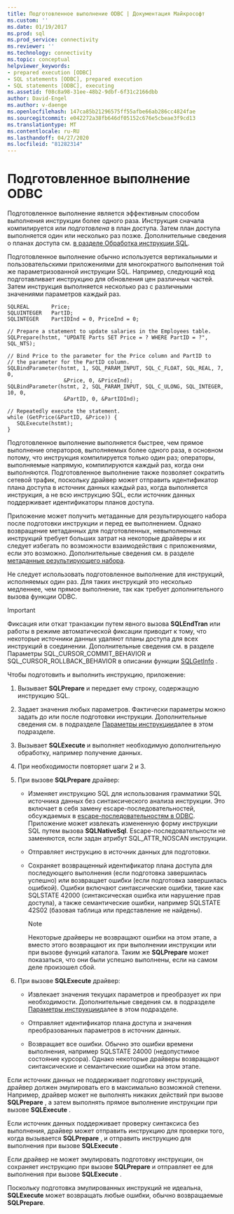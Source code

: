 ```yaml
---
title: Подготовленное выполнение ODBC | Документация Майкрософт
ms.custom: ''
ms.date: 01/19/2017
ms.prod: sql
ms.prod_service: connectivity
ms.reviewer: ''
ms.technology: connectivity
ms.topic: conceptual
helpviewer_keywords:
- prepared execution [ODBC]
- SQL statements [ODBC], prepared execution
- SQL statements [ODBC], executing
ms.assetid: f08c8a98-31ee-48b2-9dbf-6f31c2166dbb
author: David-Engel
ms.author: v-daenge
ms.openlocfilehash: 147ca85b21296575ff55afbe66ab286cc4824fae
ms.sourcegitcommit: e042272a38fb646df05152c676e5cbeae3f9cd13
ms.translationtype: MT
ms.contentlocale: ru-RU
ms.lasthandoff: 04/27/2020
ms.locfileid: "81282314"
---
```

# <a name="prepared-execution-odbc"></a>Подготовленное выполнение ODBC
Подготовленное выполнение является эффективным способом выполнения инструкции более одного раза. Инструкция сначала компилируется или *подготовлена* в план доступа. Затем план доступа выполняется один или несколько раз позже. Дополнительные сведения о планах доступа см. [в разделе Обработка инструкции SQL](../../../odbc/reference/processing-a-sql-statement.md).  
  
 Подготовленное выполнение обычно используется вертикальными и пользовательскими приложениями для многократного выполнения той же параметризованной инструкции SQL. Например, следующий код подготавливает инструкцию для обновления цен различных частей. Затем инструкция выполняется несколько раз с различными значениями параметров каждый раз.  
  
```  
SQLREAL       Price;  
SQLUINTEGER   PartID;  
SQLINTEGER    PartIDInd = 0, PriceInd = 0;  
  
// Prepare a statement to update salaries in the Employees table.  
SQLPrepare(hstmt, "UPDATE Parts SET Price = ? WHERE PartID = ?", SQL_NTS);  
  
// Bind Price to the parameter for the Price column and PartID to  
// the parameter for the PartID column.  
SQLBindParameter(hstmt, 1, SQL_PARAM_INPUT, SQL_C_FLOAT, SQL_REAL, 7, 0,  
                  &Price, 0, &PriceInd);  
SQLBindParameter(hstmt, 2, SQL_PARAM_INPUT, SQL_C_ULONG, SQL_INTEGER, 10, 0,  
                  &PartID, 0, &PartIDInd);  
  
// Repeatedly execute the statement.  
while (GetPrice(&PartID, &Price)) {  
   SQLExecute(hstmt);  
}  
```  
  
 Подготовленное выполнение выполняется быстрее, чем прямое выполнение операторов, выполняемых более одного раза, в основном потому, что инструкция компилируется только один раз; операторы, выполняемые напрямую, компилируются каждый раз, когда они выполняются. Подготовленное выполнение также позволяет сократить сетевой трафик, поскольку драйвер может отправить идентификатор плана доступа в источник данных каждый раз, когда выполняется инструкция, а не всю инструкцию SQL, если источник данных поддерживает идентификаторы планов доступа.  
  
 Приложение может получить метаданные для результирующего набора после подготовки инструкции и перед ее выполнением. Однако возвращение метаданных для подготовленных, невыполненных инструкций требует больших затрат на некоторые драйверы и их следует избегать по возможности взаимодействия с приложениями, если это возможно. Дополнительные сведения см. в разделе [метаданные результирующего набора](../../../odbc/reference/develop-app/result-set-metadata.md).  
  
 Не следует использовать подготовленное выполнение для инструкций, исполняемых один раз. Для таких инструкций это несколько медленнее, чем прямое выполнение, так как требует дополнительного вызова функции ODBC.  
  
> [!IMPORTANT]  
>  Фиксация или откат транзакции путем явного вызова **SQLEndTran** или работы в режиме автоматической фиксации приводит к тому, что некоторые источники данных удаляют планы доступа для всех инструкций в соединении. Дополнительные сведения см. в разделе Параметры SQL_CURSOR_COMMIT_BEHAVIOR и SQL_CURSOR_ROLLBACK_BEHAVIOR в описании функции [SQLGetInfo](../../../odbc/reference/syntax/sqlgetinfo-function.md) .  
  
 Чтобы подготовить и выполнить инструкцию, приложение:  
  
1.  Вызывает **SQLPrepare** и передает ему строку, содержащую инструкцию SQL.  
  
2.  Задает значения любых параметров. Фактически параметры можно задать до или после подготовки инструкции. Дополнительные сведения см. в подразделе [Параметры инструкции](../../../odbc/reference/develop-app/statement-parameters.md)далее в этом подразделе.  
  
3.  Вызывает **SQLExecute** и выполняет необходимую дополнительную обработку, например получение данных.  
  
4.  При необходимости повторяет шаги 2 и 3.  
  
5.  При вызове **SQLPrepare** драйвер:  
  
    -   Изменяет инструкцию SQL для использования грамматики SQL источника данных без синтаксического анализа инструкции. Это включает в себя замену escape-последовательностей, обсуждаемых в [escape-последовательностям в ODBC](../../../odbc/reference/develop-app/escape-sequences-in-odbc.md). Приложение может извлекать измененную форму инструкции SQL путем вызова **SQLNativeSql**. Escape-последовательности не заменяются, если задан атрибут SQL_ATTR_NOSCAN инструкции.  
  
    -   Отправляет инструкцию в источник данных для подготовки.  
  
    -   Сохраняет возвращенный идентификатор плана доступа для последующего выполнения (если подготовка завершилась успешно) или возвращает ошибки (если подготовка завершилась ошибкой). Ошибки включают синтаксические ошибки, такие как SQLSTATE 42000 (синтаксическая ошибка или нарушение прав доступа), а также семантические ошибки, например SQLSTATE 42S02 (базовая таблица или представление не найдены).  
  
        > [!NOTE]  
        >  Некоторые драйверы не возвращают ошибки на этом этапе, а вместо этого возвращают их при выполнении инструкции или при вызове функций каталога. Таким же **SQLPrepare** может показаться, что они были успешно выполнены, если на самом деле произошел сбой.  
  
6.  При вызове **SQLExecute** драйвер:  
  
    -   Извлекает значения текущих параметров и преобразует их при необходимости. Дополнительные сведения см. в подразделе [Параметры инструкции](../../../odbc/reference/develop-app/statement-parameters.md)далее в этом подразделе.  
  
    -   Отправляет идентификатор плана доступа и значения преобразованных параметров в источник данных.  
  
    -   Возвращает все ошибки. Обычно это ошибки времени выполнения, например SQLSTATE 24000 (недопустимое состояние курсора). Однако некоторые драйверы возвращают синтаксические и семантические ошибки на этом этапе.  
  
 Если источник данных не поддерживает подготовку инструкций, драйвер должен эмулировать его в максимально возможной степени. Например, драйвер может не выполнять никаких действий при вызове **SQLPrepare** , а затем выполнять прямое выполнение инструкции при вызове **SQLExecute** .  
  
 Если источник данных поддерживает проверку синтаксиса без выполнения, драйвер может отправить инструкцию для проверки того, когда вызывается **SQLPrepare** , и отправить инструкцию для выполнения при вызове **SQLExecute** .  
  
 Если драйвер не может эмулировать подготовку инструкции, он сохраняет инструкцию при вызове **SQLPrepare** и отправляет ее для выполнения при вызове **SQLExecute** .  
  
 Поскольку подготовка эмулированных инструкций не идеальна, **SQLExecute** может возвращать любые ошибки, обычно возвращаемые **SQLPrepare**.
